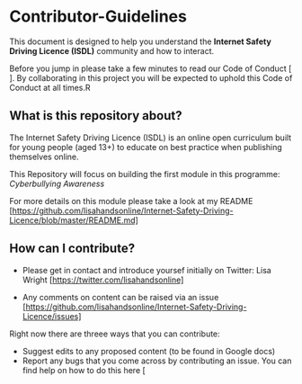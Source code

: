 # Contributor-Guidelines

This document is designed to help you understand the **Internet Safety Driving Licence (ISDL)** community and how to interact.

Before you jump in please take a few minutes to read our Code of Conduct [ ]. By collaborating in this project you will be expected to uphold this Code of Conduct at all times.R

## **What is this repository about?**

The Internet Safety Driving Licence (ISDL) is an online open curriculum built for young people (aged 13+) to educate on best practice when publishing themselves online.

This Repository will focus on building the first module in this programme: *Cyberbullying Awareness*

For more details on this module please take a look at my README [https://github.com/lisahandsonline/Internet-Safety-Driving-Licence/blob/master/README.md]

## **How can I contribute?**

- Please get in contact and introduce yoursef initially on Twitter:
Lisa Wright [https://twitter.com/lisahandsonline]

- Any comments on content can be raised via an issue [https://github.com/lisahandsonline/Internet-Safety-Driving-Licence/issues]

Right now there are threee ways that you can contribute:
- Suggest edits to any proposed content (to be found in Google docs)
- Report any bugs that you come across by contributing an issue.  You can find help on how to do this here [
